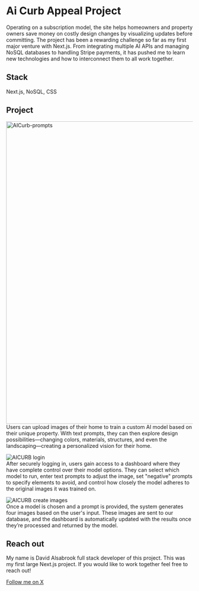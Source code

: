 # Ai Curb Appeal Project
Operating on a subscription model, the site helps homeowners and property owners save money on costly design changes by visualizing updates before committing. The project has been a rewarding challenge so far as my first major venture with Next.js. From integrating multiple AI APIs and managing NoSQL databases to handling Stripe payments, it has pushed me to learn new technologies and how to interconnect them to all work together.

## Stack
Next.js, NoSQL, CSS

## Project
<img width="818" alt="AICurb-prompts" src="https://github.com/user-attachments/assets/4f73f788-299c-46d1-b0f3-5adfc898beb5"><br/>
Users can upload images of their home to train a custom AI model based on their unique property. With text prompts, they can then explore design possibilities—changing colors, materials, structures, and even the landscaping—creating a personalized vision for their home.
<br/>

![AICURB login](https://github.com/user-attachments/assets/0238f229-0684-492b-9472-3b3a0bce586e)<br/>
After securely logging in, users gain access to a dashboard where they have complete control over their model options. They can select which model to run, enter text prompts to adjust the image, set "negative" prompts to specify elements to avoid, and control how closely the model adheres to the original images it was trained on.
<br/>

![AICURB create images](https://github.com/user-attachments/assets/d711295a-7cfb-4ade-a3f4-24666f4c09b0)<br/>
Once a model is chosen and a prompt is provided, the system generates four images based on the user's input. These images are sent to our database, and the dashboard is automatically updated with the results once they’re processed and returned by the model.
<br/>

## Reach out
My name is David Alsabrook full stack developer of this project. This was my first large Next.js project. If you would like to work together feel free to reach out!

[Follow me on X](https://X.com/David_Alsabrook)
